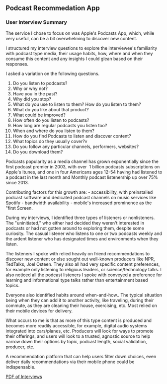 <h2>Podcast Recommedation App</h2>
<h3>User Interview Summary</h3>
<p>
The service I chose to focus on was Apple's Podcasts App, which, while very useful, can be a bit
overwhelming to discover new content.</p>
<p>
I structured my interview questions to explore the interviewee's familiarity with podcast type media, their usage habits, how, where and when they consume this content and any insights I could glean based on their responses.
</p>
I asked a variation on the following questions.
<ol>
<li>Do you listen to podcasts?</li>
<li>Why or why not?</li>
<li>Have you in the past?</li>
<li>Why did you stop?</li>
<li>What do you use to listen to them? How do you listen to them?</li>
<li>What do you like about that product?</li>
<li>What could be improved?</li>
<li>How often do you listen to podcasts?</li>
<li>How long are regular podcasts you listen too?</li>
<li>When and where do you listen to them?</li>
<li>How do you find Podcasts to listen and discover content? </li>
<li>What topics do they usually cover?v
 <li>Do you follow any particular channels, performers, websites?</li>
<li>Do you download them?</li>
</ol>
<p>

Podcasts popularity as a media channel has grown exponentially since the first podcast premier in 2003, with over  1 billion podcasts subscriptions on Apple's Itunes,  and one in four Americans ages 12-54 having had listened to a podcast in the last month and Monthly podcast listenership up over 75% since 2013. 
</p>
<p>
Contributing factors for this growth are:
- accessibility, with preinstalled podcast software and dedicated 
podcast channels on music services like Spotify
- bandwidth availability 
- mobile's increased prominence as the "first Screen.
</p>
<p>
During my interviews, I identified three types of listeners or nonlisteners. 
The "uninitiated," who either had decided they weren't interested in podcasts or had not gotten around to 
exploring them, despite some curiosity.
The casual listener who listens to one or two podcasts weekly and the ardent listener who has designated times and environments when they listen.
</p>
<p>
The listeners I spoke with relied heavily on friend recommendations to discover new content or else sought out well-known producers like NPR, TedTalks, Joel Osteen.  They also all had very specific content preferences, for example only listening to religious leaders, or science/technology talks. I also noticed all the podcast listeners I spoke with conveyed a preference for learning and informational type talks rather than entertainment based topics.
</p>
<p>
Everyone also identified habits around when-and-how.. The typical situation being when they can add it to another activity, like traveling, during their commute, as they are cleaning their house, exercising, etc. Most relied on their mobile devices for delivery.
</p>
<p>
What occurs to me is that as more of this type content is produced and becomes more readily accessible, for example, digital audio systems integrated into cars/planes, etc. Producers will look for ways to promote their offerings, and users will look to a trusted, agnostic source to help narrow down their options by topic, podcast length, social validation, 
producer, etc.
</p>
<p>
A recommendation platform that can help users filter down choices, even deliver daily recommendations via their mobile phone could be indispensable.
</p>
<a href="interview.pdf">PDF of Interviews</a>
